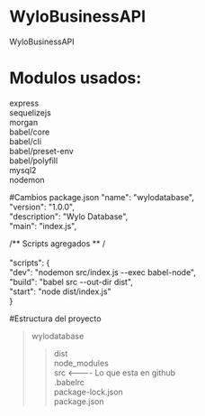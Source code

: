 # WyloBusinessAPI
WyloBusinessAPI

# Modulos usados:
express <br/>
sequelizejs<br/>
morgan<br/>
babel/core<br/>
babel/cli<br/>
babel/preset-env<br/>
babel/polyfill<br/>
mysql2<br/>
nodemon<br/>

#Cambios package.json
 "name": "wylodatabase",<br/>
  "version": "1.0.0",<br/>
  "description": "Wylo Database",<br/>
  "main": "index.js",<br/>
  
  /** Scripts agregados **
  /<br/><br/>
  "scripts": {<br/>
    "dev": "nodemon src/index.js --exec babel-node",<br/>
    "build": "babel src --out-dir dist",<br/>
    "start": "node dist/index.js"<br/>
  }

#Estructura del proyecto
>wylodatabase<br/>
>> dist<br/>
>> node_modules<br/>
>> src <---- Lo que esta en github<br/>
>.babelrc<br/>
>package-lock.json<br/>
>package.json<br/>

